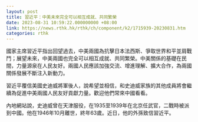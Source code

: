```yaml
---
layout: post
title: 習近平：中美未來完全可以相互成就、共同繁榮
date: 2023-08-31 10:59:22.000000000 +08:00
link: https://news.rthk.hk/rthk/ch/component/k2/1715939-20230831.htm
categories: rthk
---
```


國家主席習近平指出回望過去，中美兩國為抗擊日本法西斯、爭取世界和平並肩戰鬥；展望未來，中美兩國也完全可以相互成就、共同繁榮。中美關係的基礎在民間，力量源泉在人民友好。兩國人民應該加強交流、增進理解、擴大合作，為兩國關係發展不斷注入新動力。

習近平覆信美國史迪威將軍後人，說希望並相信，和史迪威家族的其他成員將會繼續為促進中美兩國人民友好貢獻力量。歡迎他們常來中國看看。

內地網站說，史迪威曾在天津服役，在1935至1939年在北京任武官，二戰時被派到中國。他在1946年10月離世，終年63歲。近日，他的外孫致信習近平。
